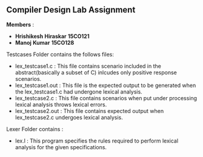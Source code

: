 
## Compiler Design Lab Assignment 
**Members** :
+ **Hrishikesh** **Hiraskar**   **15CO121**
+ **Manoj** **Kumar**           **15CO128**

Testcases Folder contains the follows files:

+ lex_testcase1.c :    This file contains scenario included in the abstract(basically a subset of C) inlcudes only positive response scenarios.
+ lex_testcase1.out : This file is the expected output to be generated when the lex_testcase1.c had undergone lexical analysis.
+ lex_testcase2.c : This file contains scenarios when put under processing lexical analysis throws lexical errors.
+ lex_testcase2.out : This file contains expected output when lex_testcase2.c undergoes lexical analysis.

Lexer Folder contains :

+ lex.l : This program specifies the rules required to perform lexical analysis for the given specifications.
